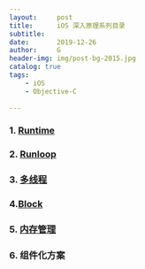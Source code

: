 ```yaml
---
layout:     post
title:      iOS 深入原理系列目录
subtitle:   
date:       2019-12-26
author:     G
header-img: img/post-bg-2015.jpg
catalog: true
tags:
    - iOS
    - Objective-C
    
---
```


### 1. [Runtime](https://gaoc08.github.io/2019/12/26/iOS-Runtime-原理/)

### 2. [Runloop](https://gaoc08.github.io/2019/12/26/iOS-Runloop-原理/)

### 3. [多线程](https://gaoc08.github.io/2019/12/26/iOS-多线程详解/)

### 4.[Block](https://gaoc08.github.io/2019/12/26/iOS-block-原理/)

### 5. [内存管理](https://gaoc08.github.io/2019/12/26/iOS-内存管理详解/)

### 6. 组件化方案


